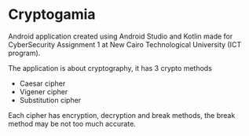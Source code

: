 # Cryptogamia

Android application created using Android Studio and Kotlin made for CyberSecurity Assignment 1 at New Cairo Technological University (ICT program).

The application is about cryptography, it has 3 crypto methods
* Caesar cipher 
* Vigener cipher
* Substitution cipher

Each cipher has encryption, decryption and break methods, the break method may be not too much accurate.
